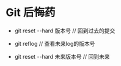 # Git 后悔药

- git reset --hard 版本号 // 回到过去的提交

- git reflog // 查看未来log的版本号

- git reset --hard 未来版本号 // 回到未来

